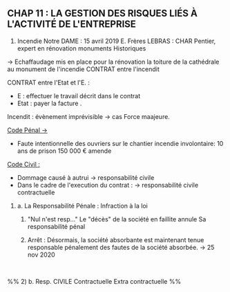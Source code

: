 ## CHAP 11 : LA GESTION DES RISQUES LIÉS À L'ACTIVITÉ DE L'ENTREPRISE



1) Incendie Notre DAME : 15 avril 2019
   E. Frères LEBRAS : CHAR Pentier, expert en rénovation monuments Historiques

-> Echaffaudage mis en place pour la rénovation la toiture
de la cathédrale au monument de l'incendie
CONTRAT entre l'incendit

CONTRAT entre l'Etat et l'E. :
- E : effectuer le travail décrit dans le contrat
- Etat : payer la facture .

Incendit : évènement imprévisible -> cas Force maajeure.


<u>Code Pénal -></u>  
- Faute intentionnelle des ouvriers
  sur le chantier
  incendie involontaire:
  10 ans de prison
  150 000 € amende


<u>Code Civil :</u>
- Dommage causé à autrui
  -> responsabilité civile
- Dans le cadre de l'execution du contrat :
  -> responsabilité civile contractuelle

1) a. La Responsabilité Pénale : Infraction à la loi
   1. "Nul n'est resp..."
      Le "décès" de la société en faillite annule
      Sa responsabilité pénal
      
    2. Arrêt : Désormais, la société absorbante est maintenant tenue responsable pénalement des fautes de la société absorbée.
       -> 25 nov 2020
<br>

%%
2) b. Resp. CIVILE 
   Contractuelle
   Extra contractuelle
%%